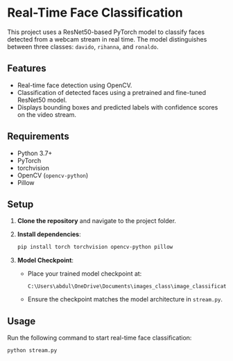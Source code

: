 

# Real-Time Face Classification

This project uses a ResNet50-based PyTorch model to classify faces detected from a webcam stream in real time. The model distinguishes between three classes: `davido`, `rihanna`, and `ronaldo`.

## Features

- Real-time face detection using OpenCV.
- Classification of detected faces using a pretrained and fine-tuned ResNet50 model.
- Displays bounding boxes and predicted labels with confidence scores on the video stream.

## Requirements

- Python 3.7+
- PyTorch
- torchvision
- OpenCV (`opencv-python`)
- Pillow

## Setup

1. **Clone the repository** and navigate to the project folder.

2. **Install dependencies**:
    ```bash
    pip install torch torchvision opencv-python pillow
    ```

3. **Model Checkpoint**:
    - Place your trained model checkpoint at:
      ```
      C:\Users\abdul\OneDrive\Documents\images_class\image_classification_model.pth
      ```
    - Ensure the checkpoint matches the model architecture in `stream.py`.

## Usage

Run the following command to start real-time face classification:

```bash
python stream.py
